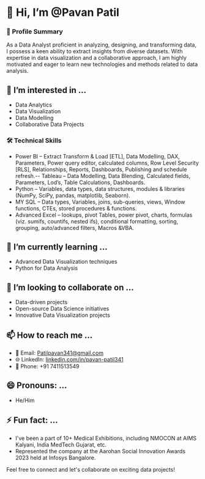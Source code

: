 # 👋 Hi, I’m @Pavan Patil 

### 🚀 Profile Summary
As a Data Analyst proficient in analyzing, designing, and transforming data, I possess a keen ability to extract insights from diverse datasets. 
With expertise in data visualization and a collaborative approach, I am highly motivated and eager to learn new technologies 
and methods related to data analysis.

## 👀 I’m interested in ...
- Data Analytics
- Data Visualization
- Data Modelling
- Collaborative Data Projects
  
### 🛠️ Technical Skills
- Power BI – Extract Transform & Load [ETL], Data Modelling, DAX, Parameters, Power query editor, calculated columns, Row Level Security [RLS], Relationships, Reports, Dashboards, Publishing and schedule refresh.-- Tableau – Data Modelling, Data Blending, Calculated fields, Parameters, Lod’s, Table Calculations, Dashboards.
- Python – Variables, data types, data structures, modules & libraries (NumPy, SciPy, pandas, matplotlib, Seaborn).
- MY SQL – Data types, Variables, joins, sub-queries, views, Window functions, CTEs, stored procedures & functions.
- Advanced Excel – lookups, pivot Tables, power pivot, charts, formulas (viz. sumifs, countifs, nested ifs), conditional formatting, sorting, grouping, auto/advanced filters, Macros &VBA.

  
## 🌱 I’m currently learning ...
- Advanced Data Visualization techniques
- Python for Data Analysis


## 💞️ I’m looking to collaborate on ...
- Data-driven projects
- Open-source Data Science initiatives
- Innovative Data Visualization projects

## 📫 How to reach me ...
- 📧 Email: Patilpavan341@gmail.com
- 🌐 LinkedIn: [linkedin.com/in/pavan-patil341](linkedin.com/in/pavan-patil341)
- 📱 Phone: +91 7411513549

## 😄 Pronouns: ...
- He/Him

## ⚡ Fun fact: ...
- I've been a part of 10+ Medical Exhibitions, including NMOCON at AIMS Kalyani, India MedTech Gujarat, etc.
- Represented the company at the Aarohan Social Innovation Awards 2023 held at Infosys Bangalore.

Feel free to connect and let's collaborate on exciting data projects!


<!---
PavanPatil341/PavanPatil341 is a ✨ special ✨ repository because its `README.md` (this file) appears on your GitHub profile.
You can click the Preview link to take a look at your changes.
--->
